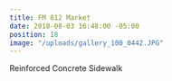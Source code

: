 ```yaml
---
title: FM 812 Market
date: 2018-08-03 16:48:00 -05:00
position: 18
image: "/uploads/gallery_100_0442.JPG"
---
```


Reinforced Concrete Sidewalk